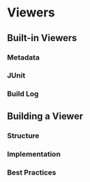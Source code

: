 # Viewers

## Built-in Viewers

### Metadata
### JUnit
### Build Log

## Building a Viewer

### Structure

### Implementation

### Best Practices


